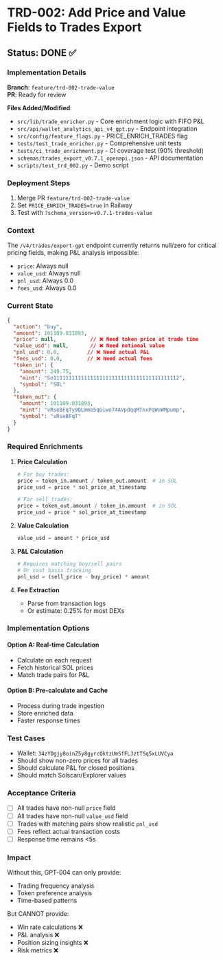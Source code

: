 # TRD-002: Add Price and Value Fields to Trades Export

## Status: DONE ✅

### Implementation Details

**Branch**: `feature/trd-002-trade-value`  
**PR**: Ready for review

**Files Added/Modified**:
- `src/lib/trade_enricher.py` - Core enrichment logic with FIFO P&L
- `src/api/wallet_analytics_api_v4_gpt.py` - Endpoint integration
- `src/config/feature_flags.py` - PRICE_ENRICH_TRADES flag
- `tests/test_trade_enricher.py` - Comprehensive unit tests
- `tests/ci_trade_enrichment.py` - CI coverage test (90% threshold)
- `schemas/trades_export_v0.7.1_openapi.json` - API documentation
- `scripts/test_trd_002.py` - Demo script

### Deployment Steps

1. Merge PR `feature/trd-002-trade-value`
2. Set `PRICE_ENRICH_TRADES=true` in Railway
3. Test with `?schema_version=v0.7.1-trades-value`

### Context
The `/v4/trades/export-gpt` endpoint currently returns null/zero for critical pricing fields, making P&L analysis impossible:
- `price`: Always null
- `value_usd`: Always null
- `pnl_usd`: Always 0.0
- `fees_usd`: Always 0.0

### Current State
```json
{
  "action": "buy",
  "amount": 101109.031893,
  "price": null,           // ❌ Need token price at trade time
  "value_usd": null,       // ❌ Need notional value
  "pnl_usd": 0.0,         // ❌ Need actual P&L
  "fees_usd": 0.0,        // ❌ Need actual fees
  "token_in": {
    "amount": 249.75,
    "mint": "So11111111111111111111111111111111111111112",
    "symbol": "SOL"
  },
  "token_out": {
    "amount": 101109.031893,
    "mint": "vRseBFqTy9QLmmo5qGiwo74AVpdqqMTnxPqWoWMpump",
    "symbol": "vRseBFqT"
  }
}
```

### Required Enrichments

1. **Price Calculation**
   ```python
   # For buy trades:
   price = token_in.amount / token_out.amount  # in SOL
   price_usd = price * sol_price_at_timestamp
   
   # For sell trades:
   price = token_out.amount / token_in.amount  # in SOL
   price_usd = price * sol_price_at_timestamp
   ```

2. **Value Calculation**
   ```python
   value_usd = amount * price_usd
   ```

3. **P&L Calculation**
   ```python
   # Requires matching buy/sell pairs
   # Or cost basis tracking
   pnl_usd = (sell_price - buy_price) * amount
   ```

4. **Fee Extraction**
   - Parse from transaction logs
   - Or estimate: 0.25% for most DEXs

### Implementation Options

#### Option A: Real-time Calculation
- Calculate on each request
- Fetch historical SOL prices
- Match trade pairs for P&L

#### Option B: Pre-calculate and Cache
- Process during trade ingestion
- Store enriched data
- Faster response times

### Test Cases
- Wallet: `34zYDgjy8oinZ5y8gyrcQktzUmSfFLJztTSq5xLUVCya`
- Should show non-zero prices for all trades
- Should calculate P&L for closed positions
- Should match Solscan/Explorer values

### Acceptance Criteria
- [ ] All trades have non-null `price` field
- [ ] All trades have non-null `value_usd` field
- [ ] Trades with matching pairs show realistic `pnl_usd`
- [ ] Fees reflect actual transaction costs
- [ ] Response time remains <5s

### Impact
Without this, GPT-004 can only provide:
- Trading frequency analysis
- Token preference analysis
- Time-based patterns

But CANNOT provide:
- Win rate calculations ❌
- P&L analysis ❌
- Position sizing insights ❌
- Risk metrics ❌ 